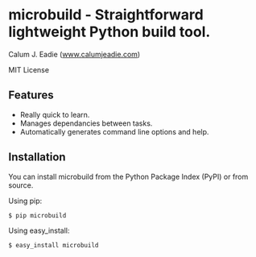 # microbuild - Straightforward lightweight Python build tool.

Calum J. Eadie (www.calumjeadie.com)

MIT License

## Features

* Really quick to learn.
* Manages dependancies between tasks.
* Automatically generates command line options and help.

## Installation

You can install microbuild from the Python Package Index (PyPI) or from source.

Using pip:

    $ pip microbuild

Using easy_install:

    $ easy_install microbuild
